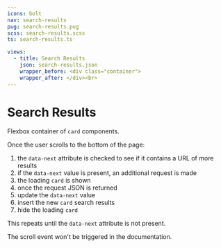 ```yaml
---
icons: bolt
nav: search-results
pug: search-results.pug
scss: search-results.scss
ts: search-results.ts

views:
  - title: Search Results
    json: search-results.json
    wrapper_before: <div class="container">
    wrapper_after: </div><br>
---
```


# Search Results

Flexbox container of `card` components.

Once the user scrolls to the bottom of the page:

1. the `data-next` attribute is checked to see if it contains a URL of more results
2. if the `data-next` value is present, an additional request is made
3. the loading `card` is shown
4. once the request JSON is returned
5. update the `data-next` value
6. insert the new `card` search results
7. hide the loading `card`

This repeats until the `data-next` attribute is not present.

The scroll event won't be triggered in the documentation.
